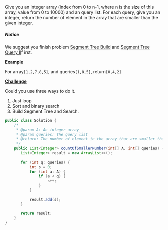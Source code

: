 Give you an integer array \(index from 0 to n-1, where n is the size of this array, value from 0 to 10000\) and an query list. For each query, give you an integer, return the number of element in the array that are smaller than the given integer.

##### Notice

We suggest you finish problem [Segment Tree Build](http://www.lintcode.com/problem/segment-tree-build/) and [Segment Tree Query II](http://lintcode.com/en/problem/segment-tree-query-ii/)f irst.

**Example**

For array`[1,2,7,8,5]`, and queries`[1,8,5]`, return`[0,4,2]`

[**Challenge**](http://www.lintcode.com/en/problem/count-of-smaller-number/#challenge)

Could you use three ways to do it.

1. Just loop
2. Sort and binary search
3. Build Segment Tree and Search.

```java
public class Solution {
    /*
     * @param A: An integer array
     * @param queries: The query list
     * @return: The number of element in the array that are smaller that the given integer
     */
    public List<Integer> countOfSmallerNumber(int[] A, int[] queries) {
       List<Integer> result = new ArrayList<>();
       
       for (int q: queries) {
           int s = 0;
           for (int a: A) {
               if (a < q) {
                   s++;
               }
           }
           
           result.add(s);
       }
       
       return result;
    }
}
```




